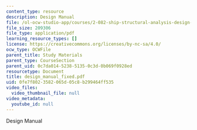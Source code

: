 ```yaml
---
content_type: resource
description: Design Manual
file: /ol-ocw-studio-app/courses/2-082-ship-structural-analysis-design-13-122-spring-2003/0fe7f8023582065d05c8b299464ff535_design_manual_fixed.pdf
file_size: 209306
file_type: application/pdf
learning_resource_types: []
license: https://creativecommons.org/licenses/by-nc-sa/4.0/
ocw_type: OCWFile
parent_title: Study Materials
parent_type: CourseSection
parent_uid: 0c7da014-5238-5135-0c3d-0b069f0928ed
resourcetype: Document
title: design_manual_fixed.pdf
uid: 0fe7f802-3582-065d-05c8-b299464ff535
video_files:
  video_thumbnail_file: null
video_metadata:
  youtube_id: null
---
```

Design Manual
